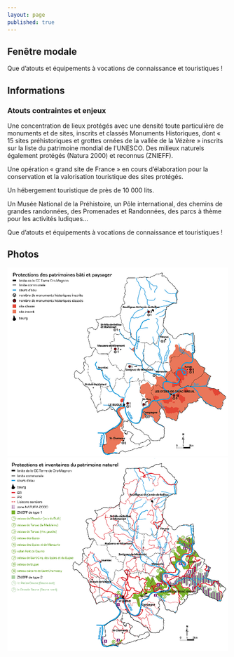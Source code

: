 ```yaml
---
layout: page
published: true
---
```


## Fenêtre modale
Que d’atouts et équipements à vocations de connaissance et touristiques !


## Informations
### Atouts contraintes et enjeux
Une concentration de lieux protégés avec une densité toute particulière de monuments et de sites, inscrits et classés Monuments Historiques, dont « 15 sites préhistoriques et grottes ornées de la vallée de la Vézère » inscrits sur la liste du patrimoine mondial de l’UNESCO.        Des milieux naturels également protégés (Natura 2000) et reconnus (ZNIEFF).   

Une opération « grand site de France » en cours d’élaboration pour la conservation et la valorisation touristique des sites protégés.

Un hébergement touristique de près de 10 000 lits.

Un Musée National de la Préhistoire, un Pôle international, des chemins de grandes randonnées, des Promenades et Randonnées, des parcs à thème pour les activités ludiques...

Que d’atouts  et équipements à vocations de connaissance et touristiques !

## Photos
![Protections des patrimoines bâti et paysager](data/images/9/atouts/Carte_atout_bat.jpg)
![Protections et inventaires du patrimoine naturel](data/images/9/atouts/Carte_atout_nat.jpg)